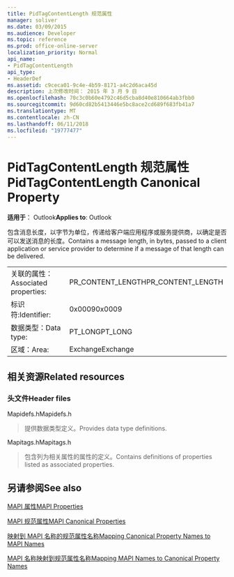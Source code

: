 ```yaml
---
title: PidTagContentLength 规范属性
manager: soliver
ms.date: 03/09/2015
ms.audience: Developer
ms.topic: reference
ms.prod: office-online-server
localization_priority: Normal
api_name:
- PidTagContentLength
api_type:
- HeaderDef
ms.assetid: c9ceca01-9c4e-4b59-8171-a4c2d6aca45d
description: 上次修改时间： 2015 年 3 月 9 日
ms.openlocfilehash: 70c3c0b60e4792c46d5cba8d40e810664ab3fbb0
ms.sourcegitcommit: 9d60cd82b5413446e5bc8ace2cd689f683fb41a7
ms.translationtype: MT
ms.contentlocale: zh-CN
ms.lasthandoff: 06/11/2018
ms.locfileid: "19777477"
---
```

# <a name="pidtagcontentlength-canonical-property"></a><span data-ttu-id="9f6b8-103">PidTagContentLength 规范属性</span><span class="sxs-lookup"><span data-stu-id="9f6b8-103">PidTagContentLength Canonical Property</span></span>

  
  
<span data-ttu-id="9f6b8-104">**适用于**： Outlook</span><span class="sxs-lookup"><span data-stu-id="9f6b8-104">**Applies to**: Outlook</span></span> 
  
<span data-ttu-id="9f6b8-105">包含消息长度，以字节为单位，传递给客户端应用程序或服务提供商，以确定是否可以发送消息的长度。</span><span class="sxs-lookup"><span data-stu-id="9f6b8-105">Contains a message length, in bytes, passed to a client application or service provider to determine if a message of that length can be delivered.</span></span> 
  
|||
|:-----|:-----|
|<span data-ttu-id="9f6b8-106">关联的属性：</span><span class="sxs-lookup"><span data-stu-id="9f6b8-106">Associated properties:</span></span>  <br/> |<span data-ttu-id="9f6b8-107">PR_CONTENT_LENGTH</span><span class="sxs-lookup"><span data-stu-id="9f6b8-107">PR_CONTENT_LENGTH</span></span>  <br/> |
|<span data-ttu-id="9f6b8-108">标识符:</span><span class="sxs-lookup"><span data-stu-id="9f6b8-108">Identifier:</span></span>  <br/> |<span data-ttu-id="9f6b8-109">0x0009</span><span class="sxs-lookup"><span data-stu-id="9f6b8-109">0x0009</span></span>  <br/> |
|<span data-ttu-id="9f6b8-110">数据类型：</span><span class="sxs-lookup"><span data-stu-id="9f6b8-110">Data type:</span></span>  <br/> |<span data-ttu-id="9f6b8-111">PT_LONG</span><span class="sxs-lookup"><span data-stu-id="9f6b8-111">PT_LONG</span></span>  <br/> |
|<span data-ttu-id="9f6b8-112">区域：</span><span class="sxs-lookup"><span data-stu-id="9f6b8-112">Area:</span></span>  <br/> |<span data-ttu-id="9f6b8-113">Exchange</span><span class="sxs-lookup"><span data-stu-id="9f6b8-113">Exchange</span></span>  <br/> |
   
## <a name="related-resources"></a><span data-ttu-id="9f6b8-114">相关资源</span><span class="sxs-lookup"><span data-stu-id="9f6b8-114">Related resources</span></span>

### <a name="header-files"></a><span data-ttu-id="9f6b8-115">头文件</span><span class="sxs-lookup"><span data-stu-id="9f6b8-115">Header files</span></span>

<span data-ttu-id="9f6b8-116">Mapidefs.h</span><span class="sxs-lookup"><span data-stu-id="9f6b8-116">Mapidefs.h</span></span>
  
> <span data-ttu-id="9f6b8-117">提供数据类型定义。</span><span class="sxs-lookup"><span data-stu-id="9f6b8-117">Provides data type definitions.</span></span>
    
<span data-ttu-id="9f6b8-118">Mapitags.h</span><span class="sxs-lookup"><span data-stu-id="9f6b8-118">Mapitags.h</span></span>
  
> <span data-ttu-id="9f6b8-119">包含列为相关属性的属性的定义。</span><span class="sxs-lookup"><span data-stu-id="9f6b8-119">Contains definitions of properties listed as associated properties.</span></span>
    
## <a name="see-also"></a><span data-ttu-id="9f6b8-120">另请参阅</span><span class="sxs-lookup"><span data-stu-id="9f6b8-120">See also</span></span>



[<span data-ttu-id="9f6b8-121">MAPI 属性</span><span class="sxs-lookup"><span data-stu-id="9f6b8-121">MAPI Properties</span></span>](mapi-properties.md)
  
[<span data-ttu-id="9f6b8-122">MAPI 规范属性</span><span class="sxs-lookup"><span data-stu-id="9f6b8-122">MAPI Canonical Properties</span></span>](mapi-canonical-properties.md)
  
[<span data-ttu-id="9f6b8-123">映射到 MAPI 名称的规范属性名称</span><span class="sxs-lookup"><span data-stu-id="9f6b8-123">Mapping Canonical Property Names to MAPI Names</span></span>](mapping-canonical-property-names-to-mapi-names.md)
  
[<span data-ttu-id="9f6b8-124">MAPI 名称映射到规范属性名称</span><span class="sxs-lookup"><span data-stu-id="9f6b8-124">Mapping MAPI Names to Canonical Property Names</span></span>](mapping-mapi-names-to-canonical-property-names.md)


